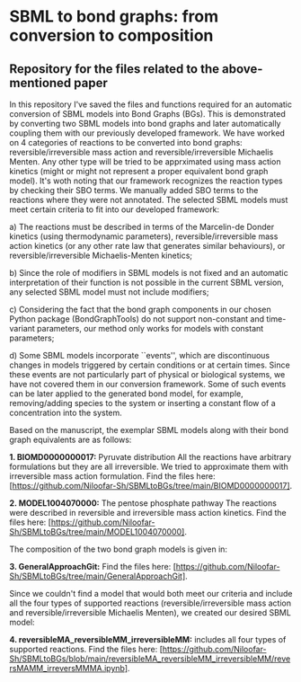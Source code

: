 # SBML to bond graphs: from conversion to composition
## Repository for the files related to the above-mentioned paper

In this repository I've saved the files and functions required for an automatic conversion of SBML models into Bond Graphs (BGs). This is demonstrated by converting two SBML models into bond graphs and later automatically coupling them with our previously developed framework. We have worked on 4 categories of reactions to be converted into bond graphs: reversible/irreversible mass action and reversible/irreversible Michaelis Menten. Any other type will be tried to be apprximated using mass action kinetics (might or might not represent a proper equivalent bond graph model). It's woth noting that our framework recognizes the reaction types by checking their SBO terms. We manually added SBO terms to the reactions where they were not annotated. The selected SBML models must meet certain criteria to fit into our developed framework:

a) The reactions must be described in terms of the Marcelin-de Donder kinetics (using thermodynamic parameters), reversible/irreversible mass action kinetics (or any other rate law that generates similar behaviours), or reversible/irreversible Michaelis-Menten kinetics;

b) Since the role of modifiers in SBML models is not fixed and an automatic interpretation of their function is not possible in the current SBML version, any selected SBML model must not include modifiers;

c) Considering the fact that the bond graph components in our chosen Python package (BondGraphTools) do not support non-constant and time-variant parameters, our method only works for models with constant parameters;

d) Some SBML models incorporate ``events'', which are discontinuous changes in models triggered by certain conditions or at certain times. Since these events are not particularly part of physical or biological systems, we have not covered them in our conversion framework. Some of such events can be later applied to the generated bond model, for example, removing/adding species to the system or inserting a constant flow of a concentration into the system.


Based on the manuscript, the exemplar SBML models along with their bond graph equivalents are as follows:

**1. BIOMD0000000017:** Pyruvate distribution
All the reactions have arbitrary formulations but they are all irreversible. We tried to approximate them with irreversible mass action formulation. Find the files here: [https://github.com/Niloofar-Sh/SBMLtoBGs/tree/main/BIOMD0000000017].

**2. MODEL1004070000:** The pentose phosphate pathway
The reactions were described in reversible and irreversible mass action kinetics. Find the files here: [https://github.com/Niloofar-Sh/SBMLtoBGs/tree/main/MODEL1004070000].

The composition of the two bond graph models is given in:

**3. GeneralApproachGit:** Find the files here: [https://github.com/Niloofar-Sh/SBMLtoBGs/tree/main/GeneralApproachGit].

Since we couldn't find a model that would both meet our criteria and include all the four types of supported reactions (reversible/irreversible mass action and reversible/irreversible Michaelis Menten), we created our desired SBML model: 

**4. reversibleMA_reversibleMM_irreversibleMM:** includes all four types of supported reactions. Find the files here: [https://github.com/Niloofar-Sh/SBMLtoBGs/blob/main/reversibleMA_reversibleMM_irreversibleMM/reversMAMM_irreversMMMA.ipynb].

